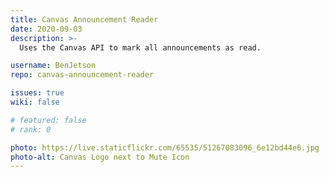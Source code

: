 ```yaml
---
title: Canvas Announcement Reader
date: 2020-09-03
description: >-
  Uses the Canvas API to mark all announcements as read.

username: BenJetson
repo: canvas-announcement-reader

issues: true
wiki: false

# featured: false
# rank: 0

photo: https://live.staticflickr.com/65535/51267083096_6e12bd44e6.jpg
photo-alt: Canvas Logo next to Mute Icon
---
```

